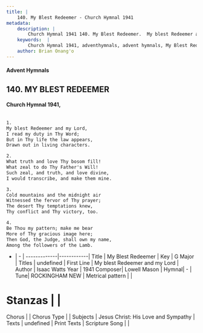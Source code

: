 ```yaml
---
title: |
    140. My Blest Redeemer - Church Hymnal 1941
metadata:
    description: |
        Church Hymnal 1941 140. My Blest Redeemer.  My blest Redeemer and my Lord,  I read my duty in Thy Word;  But in Thy life the law appears,  Drawn out in living characters.  
    keywords:  |
        Church Hymnal 1941, adventhymnals, advent hymnals, My Blest Redeemer, My blest Redeemer and my Lord. 
    author: Brian Onang'o
---
```


#### Advent Hymnals
## 140. MY BLEST REDEEMER
####  Church Hymnal 1941,

```txt

1.
My blest Redeemer and my Lord, 
I read my duty in Thy Word; 
But in Thy life the law appears, 
Drawn out in living characters. 

2.
What truth and love Thy bosom fill! 
What zeal to do Thy Father's Will! 
Such zeal, and truth, and love divine, 
I would transcribe, and make them mine. 

3.
Cold mountains and the midnight air 
Witnessed the fervor of Thy prayer; 
The desert Thy temptations knew, 
Thy conflict and Thy victory, too. 

4.
Be Thou my pattern; make me bear 
More of Thy gracious image here; 
Then God, the Judge, shall own my name, 
Among the followers of the Lamb.


```

- |   -  |
-------------|------------|
Title | My Blest Redeemer |
Key | G Major |
Titles | undefined |
First Line | My blest Redeemer and my Lord |
Author | Isaac Watts
Year | 1941
Composer| Lowell Mason |
Hymnal|  - |
Tune| ROCKINGHAM NEW |
Metrical pattern | |
# Stanzas |  |
Chorus |  |
Chorus Type |  |
Subjects | Jesus Christ: His Love and Sympathy |
Texts | undefined |
Print Texts | 
Scripture Song |  |
    
